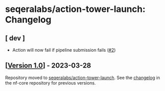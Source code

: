 # seqeralabs/action-tower-launch: Changelog

## [ dev ]

- Action will now fail if pipeline submission fails ([#2](https://github.com/seqeralabs/action-tower-launch/pull/2))

## [[Version 1.0](https://github.com/seqeralabs/action-tower-launch/releases/tag/1.0)] - 2023-03-28

Repository moved to [seqeralabs/action-tower-launch](https://github.com/seqeralabs/action-tower-launch).
See the [changelog](https://github.com/seqeralabs/tower-action/blob/main/CHANGELOG.md) in the nf-core repository for previous versions.
